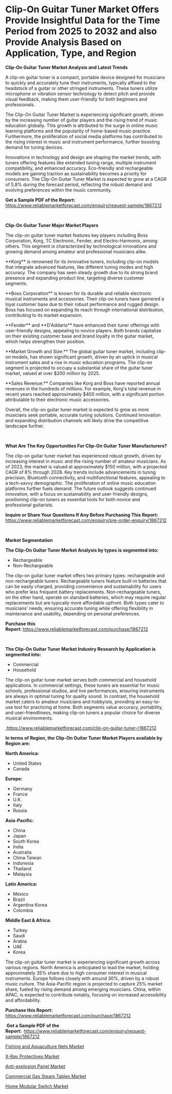 <p><h1>Clip-On Guitar Tuner Market Offers Provide Insightful Data for the Time Period from 2025 to 2032 and also Provide Analysis Based on Application, Type, and Region</h1></p><p><strong>Clip-On Guitar Tuner Market Analysis and Latest Trends</strong></p>
<p><p>A clip-on guitar tuner is a compact, portable device designed for musicians to quickly and accurately tune their instruments, typically affixed to the headstock of a guitar or other stringed instruments. These tuners utilize microphone or vibration sensor technology to detect pitch and provide visual feedback, making them user-friendly for both beginners and professionals.</p><p>The Clip-On Guitar Tuner Market is experiencing significant growth, driven by the increasing number of guitar players and the rising trend of music education globally. This growth is attributed to the surge in online music learning platforms and the popularity of home-based music practice. Furthermore, the proliferation of social media platforms has contributed to the rising interest in music and instrument performance, further boosting demand for tuning devices.</p><p>Innovations in technology and design are shaping the market trends, with tuners offering features like extended tuning range, multiple instrument compatibility, and enhanced accuracy. Eco-friendly and rechargeable models are gaining traction as sustainability becomes a priority for consumers. The Clip-On Guitar Tuner Market is expected to grow at a CAGR of 5.8% during the forecast period, reflecting the robust demand and evolving preferences within the music community.</p></p>
<p><strong>Get a Sample PDF of the Report:&nbsp;</strong> <a href="https://www.reliablemarketforecast.com/enquiry/request-sample/1867212?utm_campaign=1885&utm_medium=2&utm_source=Github&utm_content=ia&utm_term=05042025&utm_id=clip-on-guitar-tuner">https://www.reliablemarketforecast.com/enquiry/request-sample/1867212</a></p>
<p>&nbsp;</p>
<p><strong>Clip-On Guitar Tuner Major Market Players</strong></p>
<p><p>The clip-on guitar tuner market features key players including Boss Corporation, Korg, TC Electronic, Fender, and Electro-Harmonix, among others. This segment is characterized by technological innovations and growing demand among amateur and professional musicians alike.</p><p>**Korg** is renowned for its innovative tuners, including clip-on models that integrate advanced features, like different tuning modes and high accuracy. The company has seen steady growth due to its strong brand presence and expanding product line, targeting diverse customer segments. </p><p>**Boss Corporation** is known for its durable and reliable electronic musical instruments and accessories. Their clip-on tuners have garnered a loyal customer base due to their robust performance and rugged design. Boss has focused on expanding its reach through international distribution, contributing to its market expansion.</p><p>**Fender** and **D'Addario** have enhanced their tuner offerings with user-friendly designs, appealing to novice players. Both brands capitalize on their existing customer base and brand loyalty in the guitar market, which helps strengthen their position.</p><p>**Market Growth and Size:** The global guitar tuner market, including clip-on models, has shown significant growth, driven by an uptick in musical instrument sales and a rise in music education programs. The clip-on segment is projected to occupy a substantial share of the guitar tuner market, valued at over $200 million by 2025.</p><p>**Sales Revenue:** Companies like Korg and Boss have reported annual revenues in the hundreds of millions. For example, Korg's total revenue in recent years reached approximately $400 million, with a significant portion attributable to their electronic music accessories.</p><p>Overall, the clip-on guitar tuner market is expected to grow as more musicians seek portable, accurate tuning solutions. Continued innovation and expanding distribution channels will likely drive the competitive landscape further.</p></p>
<p>&nbsp;</p>
<p><strong>What Are The Key Opportunities For Clip-On Guitar Tuner Manufacturers?</strong></p>
<p><p>The clip-on guitar tuner market has experienced robust growth, driven by increasing interest in music and the rising number of amateur musicians. As of 2023, the market is valued at approximately $150 million, with a projected CAGR of 8% through 2028. Key trends include advancements in tuning precision, Bluetooth connectivity, and multifunctional features, appealing to a tech-savvy demographic. The proliferation of online music education platforms further fuels demand. The future outlook suggests continued innovation, with a focus on sustainability and user-friendly designs, positioning clip-on tuners as essential tools for both novice and professional guitarists.</p></p>
<p><strong>Inquire or Share Your Questions If Any Before Purchasing This Report:</strong> <a href="https://www.reliablemarketforecast.com/enquiry/pre-order-enquiry/1867212?utm_campaign=1885&utm_medium=2&utm_source=Github&utm_content=ia&utm_term=05042025&utm_id=clip-on-guitar-tuner">https://www.reliablemarketforecast.com/enquiry/pre-order-enquiry/1867212</a></p>
<p>&nbsp;</p>
<p><strong>Market Segmentation</strong></p>
<p><strong>The Clip-On Guitar Tuner Market Analysis by types is segmented into:</strong></p>
<p><ul><li>Rechargeable</li><li>Non-Rechargeable</li></ul></p>
<p><p>The clip-on guitar tuner market offers two primary types: rechargeable and non-rechargeable tuners. Rechargeable tuners feature built-in batteries that can be easily charged, providing convenience and sustainability for users who prefer less frequent battery replacements. Non-rechargeable tuners, on the other hand, operate on standard batteries, which may require regular replacements but are typically more affordable upfront. Both types cater to musicians’ needs, ensuring accurate tuning while offering flexibility in maintenance and usability, depending on personal preferences.</p></p>
<p><strong>Purchase this Report:&nbsp;</strong><a href="https://www.reliablemarketforecast.com/purchase/1867212?utm_campaign=1885&utm_medium=2&utm_source=Github&utm_content=ia&utm_term=05042025&utm_id=clip-on-guitar-tuner">https://www.reliablemarketforecast.com/purchase/1867212</a></p>
<p>&nbsp;</p>
<p><strong>The Clip-On Guitar Tuner Market Industry Research by Application is segmented into:</strong></p>
<p><ul><li>Commercial</li><li>Household</li></ul></p>
<p><p>The clip-on guitar tuner market serves both commercial and household applications. In commercial settings, these tuners are essential for music schools, professional studios, and live performances, ensuring instruments are always in optimal tuning for quality sound. In contrast, the household market caters to amateur musicians and hobbyists, providing an easy-to-use tool for practicing at home. Both segments value accuracy, portability, and user-friendliness, making clip-on tuners a popular choice for diverse musical environments.</p></p>
<p><a href="https://www.reliablemarketforecast.com/clip-on-guitar-tuner-r1867212?utm_campaign=1885&utm_medium=2&utm_source=Github&utm_content=ia&utm_term=05042025&utm_id=clip-on-guitar-tuner">&nbsp;https://www.reliablemarketforecast.com/clip-on-guitar-tuner-r1867212</a></p>
<p><strong>In terms of Region, the Clip-On Guitar Tuner Market Players available by Region are:</strong></p>
<p>
    <p> <strong> North America: </strong>
        <ul>
            <li>United States</li>
            <li>Canada</li>
        </ul>
        </p> 
    <p> <strong> Europe: </strong>
        <ul>
            <li>Germany</li>
            <li>France</li>
            <li>U.K.</li>
            <li>Italy</li>
            <li>Russia</li>
        </ul>
        </p> 
    <p> <strong> Asia-Pacific: </strong>
        <ul>
            <li>China</li>
            <li>Japan</li>
            <li>South Korea</li>
            <li>India</li>
            <li>Australia</li>
            <li>China Taiwan</li>
            <li>Indonesia</li>
            <li>Thailand</li>
            <li>Malaysia</li>
        </ul>
        </p> 
    <p> <strong> Latin America: </strong>
        <ul>
            <li>Mexico</li>
            <li>Brazil</li>
            <li>Argentina Korea</li>
            <li>Colombia</li>
        </ul>
        </p> 
    <p> <strong> Middle East & Africa: </strong>
        <ul>
            <li>Turkey</li>
            <li>Saudi</li>
            <li>Arabia</li>
            <li>UAE</li>
            <li>Korea</li>
        </ul>
    </p>
    </p>
<p><p>The clip-on guitar tuner market is experiencing significant growth across various regions. North America is anticipated to lead the market, holding approximately 35% share due to high consumer interest in musical instruments. Europe follows closely with around 30%, driven by a robust music culture. The Asia-Pacific region is projected to capture 25% market share, fueled by rising demand among emerging musicians. China, within APAC, is expected to contribute notably, focusing on increased accessibility and affordability.</p></p>
<p><strong>Purchase this Report: </strong><a href="https://www.reliablemarketforecast.com/purchase/1867212?utm_campaign=1885&utm_medium=2&utm_source=Github&utm_content=ia&utm_term=05042025&utm_id=clip-on-guitar-tuner">https://www.reliablemarketforecast.com/purchase/1867212</a></p>
<p>&nbsp;<strong>Get a Sample PDF of the Report:&nbsp;&nbsp;</strong><a href="https://www.reliablemarketforecast.com/enquiry/request-sample/1867212?utm_campaign=1885&utm_medium=2&utm_source=Github&utm_content=ia&utm_term=05042025&utm_id=clip-on-guitar-tuner">https://www.reliablemarketforecast.com/enquiry/request-sample/1867212</a></p>
<p><strong></strong></p>
<p><p><a href="https://github.com/gallatannyv6/Market-Research-Report-List-1/blob/main/fishing-and-aquaculture-nets-market.md?utm_campaign=1885&utm_medium=2&utm_source=Github&utm_content=ia&utm_term=05042025&utm_id=clip-on-guitar-tuner">Fishing and Aquaculture Nets Market</a></p><p><a href="https://github.com/waackheidtn5/Market-Research-Report-List-1/blob/main/x-ray-protectives-market.md?utm_campaign=1885&utm_medium=2&utm_source=Github&utm_content=ia&utm_term=05042025&utm_id=clip-on-guitar-tuner">X-Ray Protectives Market</a></p><p><a href="https://github.com/melascalbirp/Market-Research-Report-List-1/blob/main/anti-explosion-panel-market.md?utm_campaign=1885&utm_medium=2&utm_source=Github&utm_content=ia&utm_term=05042025&utm_id=clip-on-guitar-tuner">Anti-explosion Panel Market</a></p><p><a href="https://github.com/laroybarrize/Market-Research-Report-List-1/blob/main/commercial-gas-steam-tables-market.md?utm_campaign=1885&utm_medium=2&utm_source=Github&utm_content=ia&utm_term=05042025&utm_id=clip-on-guitar-tuner">Commercial Gas Steam Tables Market</a></p><p><a href="https://github.com/guzmabugbyf1/Market-Research-Report-List-1/blob/main/home-modular-switch-market.md?utm_campaign=1885&utm_medium=2&utm_source=Github&utm_content=ia&utm_term=05042025&utm_id=clip-on-guitar-tuner">Home Modular Switch Market</a></p></p>